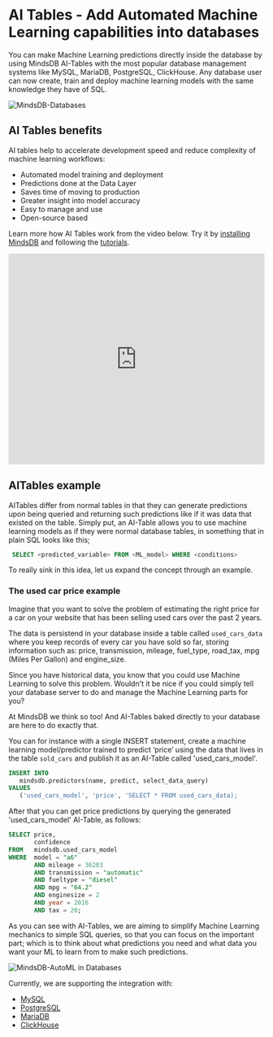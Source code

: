 # AI Tables - Add Automated Machine Learning capabilities into databases

You can make Machine Learning predictions directly inside the database by using MindsDB AI-Tables with the most popular database management systems like MySQL, MariaDB, PostgreSQL, ClickHouse. Any database user can now create, train and deploy machine learning models with the same knowledge they have of SQL.

![MindsDB-Databases](/assets/databases/ex-dbs.jpg)


## AI Tables benefits

AI tables help to accelerate development speed and reduce complexity of machine learning workflows:

* Automated model training and deployment
* Predictions done at the Data Layer
* Saves time of moving to production
* Greater insight into model accuracy
* Easy to manage and use
* Open-source based

Learn more how AI Tables work from the video below. Try it by [installing MindsDB](https://docs.mindsdb.com/Installing/) and following the [tutorials](https://docs.mindsdb.com/databases/tutorials/AiTablesInMySQL/).

<iframe width="100%" height="415" src="https://www.youtube.com/embed/vHkHCZcbO4Q" frameborder="0" allow="accelerometer; autoplay; clipboard-write; encrypted-media; gyroscope; picture-in-picture" allowfullscreen></iframe>


## AITables example

AITables differ from normal tables in that they can generate predictions upon being queried and returning such predictions like if it was data that existed on the table. Simply put, an AI-Table allows you to use machine learning models as if they were normal  database tables, in something that in plain SQL looks like this; 

```sql
 SELECT <predicted_variable> FROM <ML_model> WHERE <conditions> 
```

To really sink in this idea, let us expand the concept through an example. 

### The used car price example

Imagine that you want to solve the problem of estimating the right price for a car on your website that has been selling used cars over the past 2 years. 

The data is persistend in your database inside a table called `used_cars_data` where you keep records of every car you have sold so far, storing information such as: price, transmission, mileage, fuel_type, road_tax, mpg (Miles Per Gallon) and engine_size.  

Since you have historical data, you know that you could use Machine Learning to solve this problem. Wouldn't it be nice if you could simply tell your database server to do and manage the Machine Learning parts for you?

At MindsDB we think so too! And AI-Tables baked directly to your database are here to do exactly that.

You can for instance with a single INSERT statement, create a machine learning model/predictor trained to predict ‘price’ using the data that lives in the table `sold_cars` and publish it as an AI-Table called 'used_cars_model'.

```sql
INSERT INTO
   mindsdb.predictors(name, predict, select_data_query) 
VALUES
   ('used_cars_model', 'price', 'SELECT * FROM used_cars_data);
```

After that you can get price predictions by querying the generated 'used_cars_model' AI-Table, as follows: 

```sql
SELECT price, 
       confidence 
FROM   mindsdb.used_cars_model 
WHERE  model = "a6" 
       AND mileage = 36203 
       AND transmission = "automatic" 
       AND fueltype = "diesel" 
       AND mpg = "64.2" 
       AND enginesize = 2 
       AND year = 2016 
       AND tax = 20; 
```

As you can see with AI-Tables, we are aiming to simplify Machine Learning mechanics to simple SQL queries, so that you can focus on the important part; which is to think about what predictions you need and what data you want your ML to learn from to make such predictions. 
 
![MindsDB-AutoML in Databases](/assets/databases/db-automl.jpg)

Currently, we are supporting the integration with:

* [MySQL](/databases/MySQL)
* [PostgreSQL](/databases/PostgreSQL)
* [MariaDB](/databases/MariaDB)
* [ClickHouse](/databases/Clickhouse)